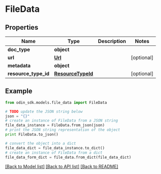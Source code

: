 # FileData


## Properties

Name | Type | Description | Notes
------------ | ------------- | ------------- | -------------
**doc_type** | **object** |  | 
**url** | [**Url**](Url.md) |  | [optional] 
**metadata** | **object** |  | 
**resource_type_id** | [**ResourceTypeId**](ResourceTypeId.md) |  | [optional] 

## Example

```python
from odin_sdk.models.file_data import FileData

# TODO update the JSON string below
json = "{}"
# create an instance of FileData from a JSON string
file_data_instance = FileData.from_json(json)
# print the JSON string representation of the object
print FileData.to_json()

# convert the object into a dict
file_data_dict = file_data_instance.to_dict()
# create an instance of FileData from a dict
file_data_form_dict = file_data.from_dict(file_data_dict)
```
[[Back to Model list]](../README.md#documentation-for-models) [[Back to API list]](../README.md#documentation-for-api-endpoints) [[Back to README]](../README.md)


